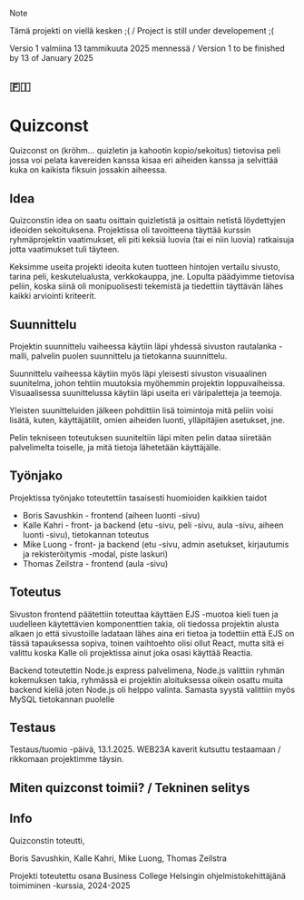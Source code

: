 > [!NOTE]
> Tämä projekti on viellä kesken ;(  / Project is still under developement ;(
> 
> Versio 1 valmiina 13 tammikuuta 2025 mennessä / Version 1 to be finished by 13 of January 2025

## 🇫🇮
# Quizconst

Quizconst on (kröhm... quizletin ja kahootin kopio/sekoitus) tietovisa peli jossa voi pelata kavereiden kanssa kisaa eri aiheiden kanssa ja selvittää kuka on kaikista fiksuin jossakin aiheessa.

## Idea

Quizconstin idea on saatu osittain quizletistä ja osittain netistä löydettyjen ideoiden sekoituksena. Projektissa oli tavoitteena täyttää kurssin ryhmäprojektin vaatimukset, eli piti keksiä luovia (tai ei niin luovia) ratkaisuja jotta vaatimukset tuli täyteen.

Keksimme useita projekti ideoita kuten tuotteen hintojen vertailu sivusto, tarina peli, keskutelualusta, verkkokauppa, jne. Lopulta päädyimme tietovisa peliin, koska siinä oli monipuolisesti tekemistä ja tiedettiin täyttävän lähes kaikki arviointi kriteerit.

## Suunnittelu

Projektin suunnittelu vaiheessa käytiin läpi yhdessä sivuston rautalanka -malli, palvelin puolen suunnittelu ja tietokanna suunnittelu. 

Suunnittelu vaiheessa käytiin myös läpi yleisesti sivuston visuaalinen suunitelma, johon tehtiin muutoksia myöhemmin projektin loppuvaiheissa. Visuaalisessa suunittelussa käytiin läpi useita eri väripaletteja ja teemoja.

Yleisten suunitteluiden jälkeen pohdittiin lisä toimintoja mitä peliin voisi lisätä, kuten, käyttäjätilit, omien aiheiden luonti, ylläpitäjien asetukset, jne.

Pelin tekniseen toteutuksen suuniteltiin läpi miten pelin dataa siiretään palvelimelta toiselle, ja mitä tietoja lähetetään käyttäjälle.

## Työnjako

Projektissa työnjako toteutettiin tasaisesti huomioiden kaikkien taidot

* Boris Savushkin - frontend (aiheen luonti -sivu)
* Kalle Kahri - front- ja backend (etu -sivu, peli -sivu, aula -sivu, aiheen luonti -sivu), tietokannan toteutus
* Mike Luong - front- ja backend (etu -sivu, admin asetukset, kirjautumis ja rekisteröitymis -modal, piste laskuri)
* Thomas Zeilstra - frontend (aula -sivu)

## Toteutus

Sivuston frontend päätettiin toteuttaa käyttäen EJS -muotoa kieli tuen ja uudelleen käytettävien komponenttien takia, oli tiedossa projektin alusta alkaen jo että sivustoille ladataan lähes aina eri tietoa ja todettiin että EJS on tässä tapauksessa sopiva, toinen vaihtoehto olisi ollut React, mutta sitä ei valittu koska Kalle oli projektissa ainut joka osasi käyttää Reactia.

Backend toteutettin Node.js express palvelimena, Node.js valittiin ryhmän kokemuksen takia, ryhmässä ei projektin aloituksessa oikein osattu muita backend kieliä joten Node.js oli helppo valinta. Samasta syystä valittiin myös MySQL tietokannan puolelle

## Testaus

Testaus/tuomio -päivä, 13.1.2025. WEB23A kaverit kutsuttu testaamaan / rikkomaan projektimme täysin.

## Miten quizconst toimii? / Tekninen selitys

## Info

Quizconstin toteutti,

Boris Savushkin, Kalle Kahri, Mike Luong, Thomas Zeilstra

Projekti toteutettu osana Business College Helsingin ohjelmistokehittäjänä toimiminen -kurssia, 2024-2025
